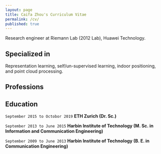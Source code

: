 ```yaml
---
layout: page
title: Caifa Zhou's Curriculum Vitae
permalink: /cv/
published: true
---
```


Research engineer at Riemann Lab (2012 Lab), Huawei Technology.

## Specialized in
Representation learning, self/un-supervised learning, indoor positioning, and point cloud processing.

## Professions

## Education
`September 2015 to Octobor 2019` __ETH Zurich (Dr. Sc.)__

`September 2013 to June 2015` __Harbin Institute of Technology (M. Sc. in Information and Communication Engineering)__

`September 2009 to June 2013` __Harbin Institute of Technology (B. E. in Communication Engineering)__
